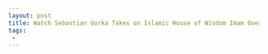 ```yaml
---
layout: post
title: Watch Sebastian Gorka Takes on Islamic House of Wisdom Imam Over NYC Terror Attack Iran
tags:
 -
---
```


